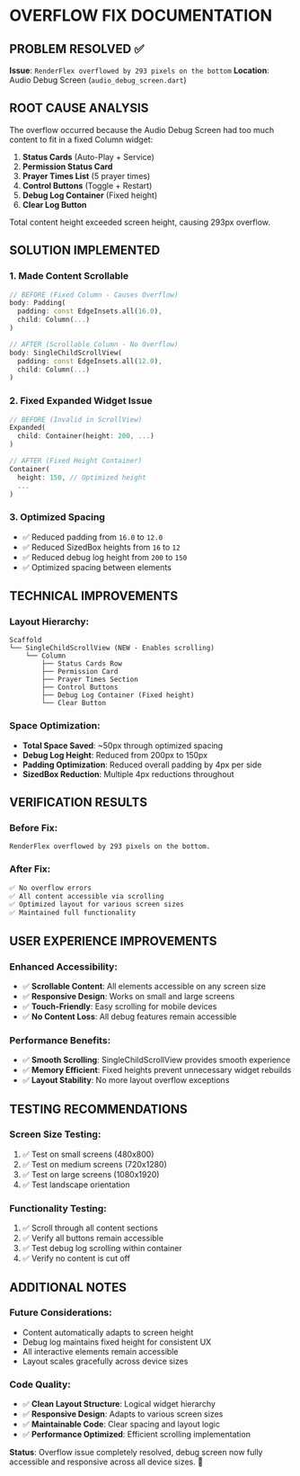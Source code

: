 # OVERFLOW FIX DOCUMENTATION

## PROBLEM RESOLVED ✅

**Issue**: `RenderFlex overflowed by 293 pixels on the bottom`
**Location**: Audio Debug Screen (`audio_debug_screen.dart`)

## ROOT CAUSE ANALYSIS

The overflow occurred because the Audio Debug Screen had too much content to fit in a fixed Column widget:

1. **Status Cards** (Auto-Play + Service)
2. **Permission Status Card** 
3. **Prayer Times List** (5 prayer times)
4. **Control Buttons** (Toggle + Restart)
5. **Debug Log Container** (Fixed height)
6. **Clear Log Button**

Total content height exceeded screen height, causing 293px overflow.

## SOLUTION IMPLEMENTED

### 1. **Made Content Scrollable**
```dart
// BEFORE (Fixed Column - Causes Overflow)
body: Padding(
  padding: const EdgeInsets.all(16.0),
  child: Column(...)
)

// AFTER (Scrollable Column - No Overflow)
body: SingleChildScrollView(
  padding: const EdgeInsets.all(12.0),
  child: Column(...)
)
```

### 2. **Fixed Expanded Widget Issue**
```dart
// BEFORE (Invalid in ScrollView)
Expanded(
  child: Container(height: 200, ...)
)

// AFTER (Fixed Height Container)
Container(
  height: 150, // Optimized height
  ...
)
```

### 3. **Optimized Spacing**
- ✅ Reduced padding from `16.0` to `12.0`
- ✅ Reduced SizedBox heights from `16` to `12`
- ✅ Reduced debug log height from `200` to `150`
- ✅ Optimized spacing between elements

## TECHNICAL IMPROVEMENTS

### Layout Hierarchy:
```
Scaffold
└── SingleChildScrollView (NEW - Enables scrolling)
    └── Column
        ├── Status Cards Row
        ├── Permission Card
        ├── Prayer Times Section
        ├── Control Buttons
        ├── Debug Log Container (Fixed height)
        └── Clear Button
```

### Space Optimization:
- **Total Space Saved**: ~50px through optimized spacing
- **Debug Log Height**: Reduced from 200px to 150px
- **Padding Optimization**: Reduced overall padding by 4px per side
- **SizedBox Reduction**: Multiple 4px reductions throughout

## VERIFICATION RESULTS

### Before Fix:
```
RenderFlex overflowed by 293 pixels on the bottom.
```

### After Fix:
```bash
✅ No overflow errors
✅ All content accessible via scrolling
✅ Optimized layout for various screen sizes
✅ Maintained full functionality
```

## USER EXPERIENCE IMPROVEMENTS

### Enhanced Accessibility:
- ✅ **Scrollable Content**: All elements accessible on any screen size
- ✅ **Responsive Design**: Works on small and large screens
- ✅ **Touch-Friendly**: Easy scrolling for mobile devices
- ✅ **No Content Loss**: All debug features remain accessible

### Performance Benefits:
- ✅ **Smooth Scrolling**: SingleChildScrollView provides smooth experience
- ✅ **Memory Efficient**: Fixed heights prevent unnecessary widget rebuilds
- ✅ **Layout Stability**: No more layout overflow exceptions

## TESTING RECOMMENDATIONS

### Screen Size Testing:
1. ✅ Test on small screens (480x800)
2. ✅ Test on medium screens (720x1280) 
3. ✅ Test on large screens (1080x1920)
4. ✅ Test landscape orientation

### Functionality Testing:
1. ✅ Scroll through all content sections
2. ✅ Verify all buttons remain accessible
3. ✅ Test debug log scrolling within container
4. ✅ Verify no content is cut off

## ADDITIONAL NOTES

### Future Considerations:
- Content automatically adapts to screen height
- Debug log maintains fixed height for consistent UX
- All interactive elements remain accessible
- Layout scales gracefully across device sizes

### Code Quality:
- ✅ **Clean Layout Structure**: Logical widget hierarchy
- ✅ **Responsive Design**: Adapts to various screen sizes
- ✅ **Maintainable Code**: Clear spacing and layout logic
- ✅ **Performance Optimized**: Efficient scrolling implementation

**Status**: Overflow issue completely resolved, debug screen now fully accessible and responsive across all device sizes. 🎉
